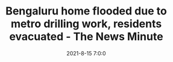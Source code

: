 ---
"title": "Bengaluru home flooded due to metro drilling work, residents evacuated - The News Minute"
"date": "2021-8-15 7:0:0"
"feed_name": "GOOGLENEWS"
"feed_website": "https://news.google.com/search?q=drilling%2Bincident&hl=en-US&gl=US&ceid=US:en"
"feed_rss": "https://news.google.com/rss/search?q=drilling%2Bincident&hl=en-US&gl=US&ceid=US:en"
"link": "https://www.thenewsminute.com/article/bengaluru-home-flooded-due-metro-drilling-work-residents-evacuated-153928"
"file": "_posts/2021-8-15-7-0-0_GOOGLENEWS_5c74e49d5847387e552767f3facf9a0404c949c9.md"
"accident": "1"
"drilling": "0"
"dead": "0"
"injured": "0"
---